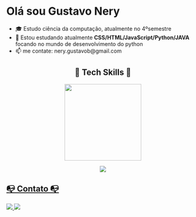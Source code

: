<h1 align = "left"><b>Olá sou Gustavo Nery</b></h1>
<ul>
  <li>🎓 Estudo ciência da computação, atualmente no 4ºsemestre</li>
  <li>🌱 Estou estudando atualmente <b>CSS/HTML/JavaScript/Python/JAVA</b> focando no mundo de desenvolvimento do python</li> 
  <li>📫 me contate: nery.gustavob@gmail.com</li>
</ul>

<h2 align="center"> 💾	Tech Skills 💾</h2>
<div align="center">
  <a href="https://github.com/1JlNery">
    <img height="200em" src="https://github-readme-stats.vercel.app/api/top-langs/?username=1JlNery&layout=compact&langs_count=7&theme=dra" />
</div> 
  <p align="center">
    <img src="https://skillicons.dev/icons?i=html,css,java,py,sqlite,git&theme=dark& https://skillicons.dev"/>
</p>

<h2 align="left">📭 Contato 📭</h2>
<div align="left"
    <a href="mailto:nery.gustavob@gmail.com">
      <img src="https://img.shields.io/badge/Gmail-333333?style=for-the-badge&logo=gmail&logoColor=red"/>
    </a>
        <img src="https://img.shields.io/badge/LinkedIn-0077B5?style=for-the-badge&logo=linkedin&logoColor=white"/>
    <a href="https://www.linkedin.com/in/gustavo-nery-98a819214/">
    </a>
</div>
